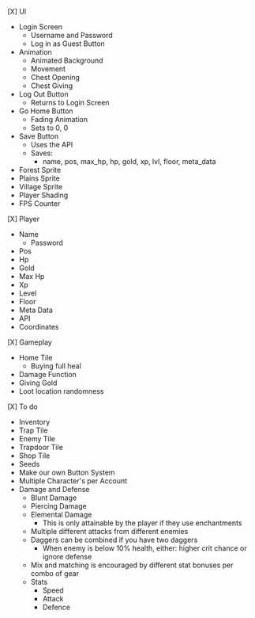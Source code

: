 [X] UI
* Login Screen
  * Username and Password
  * Log in as Guest Button
* Animation
  * Animated Background
  * Movement
  * Chest Opening
  * Chest Giving
* Log Out Button
  * Returns to Login Screen
* Go Home Button
  * Fading Animation
  * Sets to 0, 0
* Save Button
    * Uses the API
    * Saves: 
        * name, pos, max_hp, hp, gold, xp, lvl, floor, meta_data
* Forest Sprite
* Plains Sprite
* Village Sprite
* Player Shading
* FPS Counter

[X] Player
* Name
  * Password
* Pos
* Hp 
* Gold
* Max Hp
* Xp 
* Level
* Floor
* Meta Data
* API
* Coordinates

[X] Gameplay
* Home Tile
  * Buying full heal
* Damage Function
* Giving Gold
* Loot location randomness

[X] To do
* Inventory
* Trap Tile
* Enemy Tile
* Trapdoor Tile
* Shop Tile
* Seeds
* Make our own Button System
* Multiple Character's per Account
* Damage and Defense
  * Blunt Damage
  * Piercing Damage
  * Elemental Damage
    * This is only attainable by the player if they use enchantments
  * Multiple different attacks from different enemies
  * Daggers can be combined if you have two daggers
    * When enemy is below 10% health, either: higher crit chance or ignore defense
  * Mix and matching is encouraged by different stat bonuses per combo of gear
  * Stats
    * Speed
    * Attack
    * Defence
  